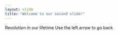 ```yaml
---
layout: slide
title: "Welcome to our second slide!"
---
```

Revolution in our lifetime
Use the left arrow to go back
